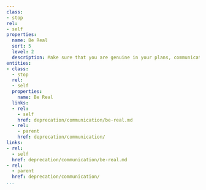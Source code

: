 ```yaml
---
class:
- stop
rel:
- self
properties:
  name: Be Real
  sort: 5
  level: 2
  description: Make sure that you are genuine in your plans, communication, and outreach.
entities:
- class:
  - stop
  rel:
  - self
  properties:
    name: Be Real
  links:
  - rel:
    - self
    href: deprecation/communication/be-real.md
  - rel:
    - parent
    href: deprecation/communication/
links:
- rel:
  - self
  href: deprecation/communication/be-real.md
- rel:
  - parent
  href: deprecation/communication/
...
```

